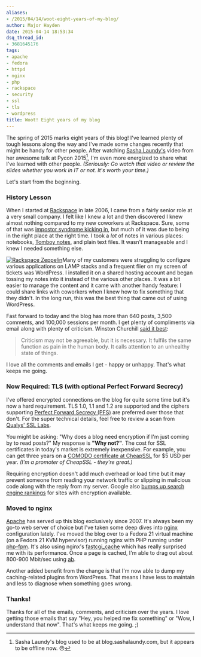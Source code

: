 ```yaml
---
aliases:
- /2015/04/14/woot-eight-years-of-my-blog/
author: Major Hayden
date: 2015-04-14 18:53:34
dsq_thread_id:
- 3681645176
tags:
- apache
- fedora
- httpd
- nginx
- php
- rackspace
- security
- ssl
- tls
- wordpress
title: Woot! Eight years of my blog
---
```


The spring of 2015 marks eight years of this blog! I've learned plenty of tough lessons along the way and I've made some changes recently that might be handy for other people. After watching [Sasha Laundy's][1] video from her awesome talk at Pycon 2015[^2], I'm even more energized to share what I've learned with other people. _(Seriously: Go watch that video or review the slides whether you work in IT or not. It's worth your time.)_

Let's start from the beginning.

<!--more-->

### History Lesson

When I started at [Rackspace][3] in late 2006, I came from a fairly senior role at a very small company. I felt like I knew a lot and then discovered I knew almost nothing compared to my new coworkers at Rackspace. Sure, some of that was [impostor syndrome kicking in][4], but much of it was due to being in the right place at the right time. I took a _lot_ of notes in various places: notebooks, [Tomboy notes][5], and plain text files. It wasn't manageable and I knew I needed something else.

[<img src="/wp-content/uploads/2015/04/429788108_f8a6308501_o-300x225.jpg" alt="Rackspace Zeppelin" width="300" height="225" class="alignright size-medium wp-image-5495" srcset="/wp-content/uploads/2015/04/429788108_f8a6308501_o-300x225.jpg 300w, /wp-content/uploads/2015/04/429788108_f8a6308501_o-1024x768.jpg 1024w, /wp-content/uploads/2015/04/429788108_f8a6308501_o.jpg 1280w" sizes="(max-width: 300px) 100vw, 300px" />][6]Many of my customers were struggling to configure various applications on LAMP stacks and a frequent flier on my screen of tickets was WordPress. I installed it on a shared hosting account and began tossing my notes into it instead of the various other places. It was a bit easier to manage the content and it came with another handy feature: I could share links with coworkers when I knew how to fix something that they didn't. In the long run, this was the best thing that came out of using WordPress.

Fast forward to today and the blog has more than 640 posts, 3,500 comments, and 100,000 sessions per month. I get plenty of compliments via email along with plenty of criticism. Winston Churchill [said it best][7]:

> Criticism may not be agreeable, but it is necessary. It fulfils the same function as pain in the human body. It calls attention to an unhealthy state of things.

I love all the comments and emails I get - happy or unhappy. That's what keeps me going.

### Now Required: TLS (with optional Perfect Forward Secrecy)

I've offered encrypted connections on the blog for quite some time but it's now a hard requirement. TLS 1.0, 1.1 and 1.2 are supported and the ciphers supporting [Perfect Forward Secrecy (PFS)][8] are preferred over those that don't. For the super technical details, feel free to review a scan from [Qualys' SSL Labs][9].

You might be asking: "Why does a blog need encryption if I'm just coming by to read posts?" My response is **"Why not?"**. The cost for SSL certificates in today's market is extremely inexpensive. For example, you can get three years on a [COMODO certificate at CheapSSL][10] for $5 USD per year. _(I'm a promoter of CheapSSL - they're great.)_

Requiring encryption doesn't add much overhead or load time but it may prevent someone from reading your network traffic or slipping in malicious code along with the reply from my server. Google also [bumps up search engine rankings][11] for sites with encryption available.

### Moved to nginx

[Apache][12] has served up this blog exclusively since 2007. It's always been my go-to web server of choice but I've taken some deep dives into [nginx][13] configuration lately. I've moved the blog over to a Fedora 21 virtual machine (on a Fedora 21 KVM hypervisor) running nginx with PHP running under [php-fpm][14]. It's also using nginx's [fastcgi_cache][15] which has really surprised me with its performance. Once a page is cached, I'm able to drag out about 800-900 Mbit/sec using [ab][16].

Another added benefit from the change is that I'm now able to dump my caching-related plugins from WordPress. That means I have less to maintain and less to diagnose when something goes wrong.

### Thanks!

Thanks for all of the emails, comments, and criticism over the years. I love getting those emails that say "Hey, you helped me fix something" or "Wow, I understand that now". That's what keeps me going. ;)

 [1]: https://twitter.com/sashalaund
 [2]: http://blog.sashalaundy.com/talks/asking-helping/
 [3]: http://www.rackspace.com/
 [4]: /2014/02/04/be-an-inspiration-not-an-impostor/
 [5]: https://wiki.gnome.org/Apps/Tomboy
 [6]: /wp-content/uploads/2015/04/429788108_f8a6308501_o.jpg
 [7]: http://books.google.co.in/books?id=mfvSQbviy50C&pg=PA79
 [8]: http://en.wikipedia.org/wiki/Forward_secrecy
 [9]: https://www.ssllabs.com/ssltest/analyze.html?d=major.io
 [10]: https://cheapsslsecurity.com/comodo/positivessl.html
 [11]: http://googleonlinesecurity.blogspot.com/2014/08/https-as-ranking-signal_6.html
 [12]: http://httpd.apache.org/
 [13]: http://nginx.org/
 [14]: http://php-fpm.org/
 [15]: http://nginx.org/en/docs/http/ngx_http_fastcgi_module.html#fastcgi_cache
 [16]: http://httpd.apache.org/docs/2.2/programs/ab.html

[^2]: Sasha Laundy's blog used to be at blog.sashalaundy.com, but it appears to
be offline now. 😞